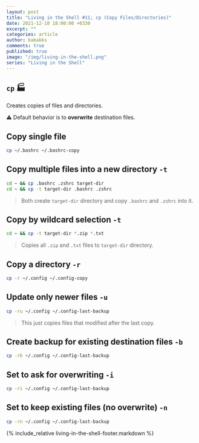 ```yaml
---
layout: post
title: "Living in the Shell #11; cp (Copy Files/Directories)"
date: 2021-12-10 18:00:00 +0330
excerpt: ""
categories: article
author: babakks
comments: true
published: true
image: "/img/living-in-the-shell.png"
series: "Living in the Shell"
---
```


## `cp` 🏭

Creates copies of files and directories.

⚠️ Default behavior is to **overwrite** destination files.

## Copy single file

```sh
cp ~/.bashrc ~/.bashrc-copy
```

## Copy multiple files into a new directory `-t`

```sh
cd ~ && cp .bashrc .zshrc target-dir
cd ~ && cp -t target-dir .bashrc .zshrc
```

> Both create `target-dir` directory and copy `.bashrc` and `.zshrc` into it.

## Copy by wildcard selection `-t`

```sh
cd ~ && cp -t target-dir *.zip *.txt
```

> Copies all `.zip` and `.txt` files to `target-dir` directory.

## Copy a directory `-r`

```sh
cp -r ~/.config ~/.config-copy
```

## Update only newer files `-u`

```sh
cp -ru ~/.config ~/.config-last-backup
```

> This just copies files that modified after the last copy.

## Create backup for existing destination files `-b`

```sh
cp -rb ~/.config ~/.config-last-backup
```

## Set to ask for overwriting `-i`

```sh
cp -ri ~/.config ~/.config-last-backup
```

## Set to keep existing files (no overwrite) `-n`

```sh
cp -rn ~/.config ~/.config-last-backup
```

{% include_relative living-in-the-shell-footer.markdown %}
